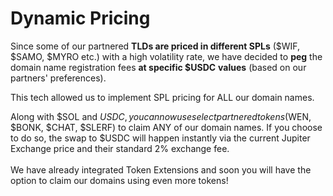 # Dynamic Pricing

Since some of our partnered **TLDs are priced in different SPLs** ($WIF, $SAMO, $MYRO etc.) with a high volatility rate, we have decided to **peg** the domain name registration fees **at specific $USDC** **values** (based on our partners' preferences).

This tech allowed us to implement SPL pricing for ALL our domain names.

Along with $SOL and $USDC, you can now use select partnered tokens ($WEN, $BONK, $CHAT, $SLERF) to claim ANY of our domain names. If you choose to do so, the swap to $USDC will happen instantly via the current Jupiter Exchange price and their standard 2% exchange fee.\
\
We have already integrated Token Extensions and soon you will have the option to claim our domains using even more tokens!&#x20;
